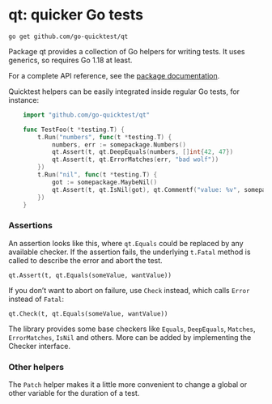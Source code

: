 # qt: quicker Go tests

`go get github.com/go-quicktest/qt`

Package qt provides a collection of Go helpers for writing tests. It uses generics,
so requires Go 1.18 at least.

For a complete API reference, see the [package documentation](https://pkg.go.dev/github.com/go-quicktest/qt).

Quicktest helpers can be easily integrated inside regular Go tests, for
instance:
```go
    import "github.com/go-quicktest/qt"

    func TestFoo(t *testing.T) {
        t.Run("numbers", func(t *testing.T) {
            numbers, err := somepackage.Numbers()
            qt.Assert(t, qt.DeepEquals(numbers, []int{42, 47})
            qt.Assert(t, qt.ErrorMatches(err, "bad wolf"))
        })
        t.Run("nil", func(t *testing.T) {
            got := somepackage.MaybeNil()
            qt.Assert(t, qt.IsNil(got), qt.Commentf("value: %v", somepackage.Value))
        })
    }
```

### Assertions

An assertion looks like this, where `qt.Equals` could be replaced by any available
checker. If the assertion fails, the underlying `t.Fatal` method is called to
describe the error and abort the test.

    qt.Assert(t, qt.Equals(someValue, wantValue))

If you don’t want to abort on failure, use `Check` instead, which calls `Error`
instead of `Fatal`:

    qt.Check(t, qt.Equals(someValue, wantValue))

The library provides some base checkers like `Equals`, `DeepEquals`, `Matches`,
`ErrorMatches`, `IsNil` and others. More can be added by implementing the Checker
interface.

### Other helpers

The `Patch` helper makes it a little more convenient to change a global
or other variable for the duration of a test.
